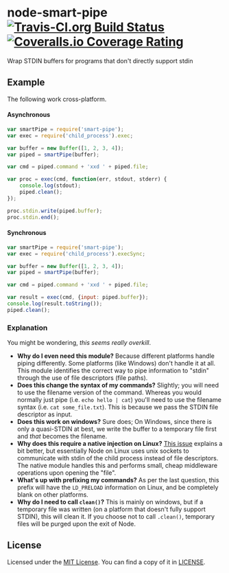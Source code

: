# node-smart-pipe [![Travis-CI.org Build Status](https://img.shields.io/travis/Qix-/node-smart-pipe.svg?style=flat-square)](https://travis-ci.org/Qix-/node-smart-pipe) [![Coveralls.io Coverage Rating](https://img.shields.io/coveralls/Qix-/node-smart-pipe.svg?style=flat-square)](https://coveralls.io/r/Qix-/node-smart-pipe)
Wrap STDIN buffers for programs that don't directly support stdin

## Example
The following work cross-platform.

#### Asynchronous
```javascript
var smartPipe = require('smart-pipe');
var exec = require('child_process').exec;

var buffer = new Buffer([1, 2, 3, 4]);
var piped = smartPipe(buffer);

var cmd = piped.command + 'xxd ' + piped.file;

var proc = exec(cmd, function(err, stdout, stderr) {
	console.log(stdout);
	piped.clean();
});

proc.stdin.write(piped.buffer);
proc.stdin.end();
```

#### Synchronous

```javascript
var smartPipe = require('smart-pipe');
var exec = require('child_process').execSync;

var buffer = new Buffer([1, 2, 3, 4]);
var piped = smartPipe(buffer);

var cmd = piped.command + 'xxd ' + piped.file;

var result = exec(cmd, {input: piped.buffer});
console.log(result.toString());
piped.clean();
```

### Explanation
You might be wondering, *this seems really overkill*.

- **Why do I even need this module?** Because different platforms handle
  piping differently. Some platforms (like Windows) don't handle it at all.
  This module identifies the correct way to pipe information to "stdin" through
  the use of file descriptors (file paths).
- **Does this change the syntax of my commands?** Slightly; you will need to use
  the filename version of the command. Whereas you would normally just pipe
  (i.e. `echo hello | cat`) you'll need to use the filename syntax
  (i.e. `cat some_file.txt`). This is because we pass the STDIN file descriptor
  as input.
- **Does this work on windows?** Sure does; On Windows, since there is only
  a quasi-STDIN at best, we write the buffer to a temporary file first and *that*
  becomes the filename.
- **Why does this require a native injection on Linux?**
  [This issue](https://github.com/joyent/node/issues/3530#issuecomment-6561239)
  explains a bit better, but essentially Node on Linux uses unix sockets to communicate
  with stdin of the child process instead of file descriptors. The native module
  handles this and performs small, cheap middleware operations upon opening the "file".
- **What's up with prefixing my commands?** As per the last question, this prefix
  will have the `LD_PRELOAD` information on Linux, and be completely blank on other
  platforms.
- **Why do I need to call `clean()`?** This is mainly on windows, but if a temporary
  file was written (on a platform that doesn't fully support STDIN), this will clean it.
  If you choose not to call `.clean()`, temporary files will be purged upon the exit
  of Node.

## License
Licensed under the [MIT License](http://opensource.org/licenses/MIT).
You can find a copy of it in [LICENSE](LICENSE).
